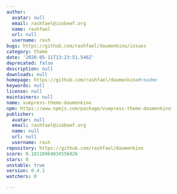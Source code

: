 ```yaml
---
author:
  avatar: null
  email: rashfael@isobeef.org
  name: rashfael
  url: null
  username: rash
bugs: https://github.com/rashfael/daumenkino/issues
category: theme
date: '2020-05-11T13:23:51.546Z'
deprecated: false
description: null
downloads: null
homepage: https://github.com/rashfael/daumenkino#readme
keywords: null
license: null
maintainers: null
name: vuepress-theme-daumenkino
npm: https://www.npmjs.com/package/vuepress-theme-daumenkino
publisher:
  avatar: null
  email: rashfael@isobeef.org
  name: null
  url: null
  username: rash
repository: https://github.com/rashfael/daumenkino
score: 0.18110964834556026
stars: 0
unstable: true
version: 0.4.1
watchers: 0

---
```


